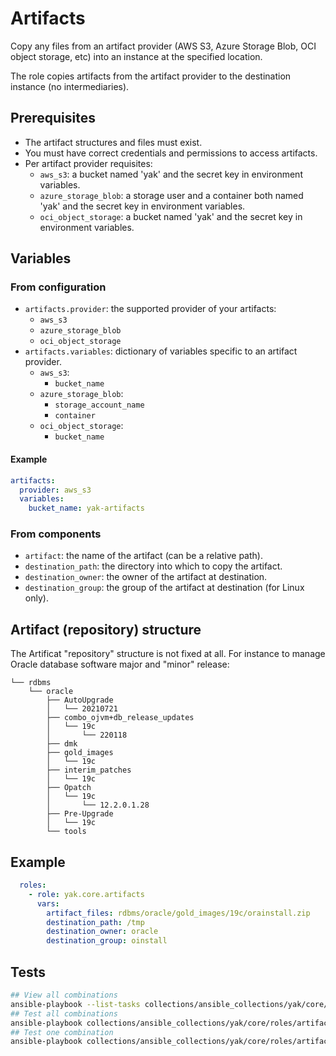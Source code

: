 # Artifacts

Copy any files from an artifact provider (AWS S3, Azure Storage Blob, OCI object storage, etc)
into an instance at the specified location.

The role copies artifacts from the artifact provider to the destination instance (no intermediaries).

## Prerequisites

- The artifact structures and files must exist.
- You must have correct credentials and permissions to access artifacts.
- Per artifact provider requisites:
  - `aws_s3`: a bucket named 'yak' and the secret key in environment variables.
  - `azure_storage_blob`: a storage user and a container both named 'yak' and the secret key in environment variables.
  - `oci_object_storage`: a bucket named 'yak' and the secret key in environment variables.

## Variables

### From configuration

- `artifacts.provider`: the supported provider of your artifacts:
  - `aws_s3`
  - `azure_storage_blob`
  - `oci_object_storage`
- `artifacts.variables`: dictionary of variables specific to an artifact provider.
  - `aws_s3`:
    - `bucket_name`
  - `azure_storage_blob`:
    - `storage_account_name`
    - `container`
  - `oci_object_storage`:
    - `bucket_name`

#### Example

```yaml
artifacts:
  provider: aws_s3
  variables:
    bucket_name: yak-artifacts
```

### From components

- `artifact`: the name of the artifact (can be a relative path).
- `destination_path`: the directory into which to copy the artifact.
- `destination_owner`: the owner of the artifact at destination.
- `destination_group`: the group of the artifact at destination (for Linux only).

## Artifact (repository) structure

The Artificat "repository" structure is not fixed at all.
For instance to manage Oracle database software major and "minor" release:

```
└── rdbms
    └── oracle
        ├── AutoUpgrade
        │   └── 20210721
        ├── combo_ojvm+db_release_updates
        │   └── 19c
        │       └── 220118
        ├── dmk
        ├── gold_images
        │   └── 19c
        ├── interim_patches
        │   └── 19c
        ├── Opatch
        │   └── 19c
        │       └── 12.2.0.1.28
        ├── Pre-Upgrade
        │   └── 19c
        └── tools
```

## Example

```yaml
  roles:
    - role: yak.core.artifacts
      vars:
        artifact_files: rdbms/oracle/gold_images/19c/orainstall.zip
        destination_path: /tmp
        destination_owner: oracle
        destination_group: oinstall
```

## Tests

```bash
## View all combinations
ansible-playbook --list-tasks collections/ansible_collections/yak/core/roles/artifacts/tests/test.yml
## Test all combinations
ansible-playbook collections/ansible_collections/yak/core/roles/artifacts/tests/test.yml
## Test one combination
ansible-playbook collections/ansible_collections/yak/core/roles/artifacts/tests/test.yml --tags=aws_s3_linux
```
